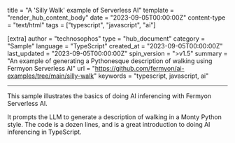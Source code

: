 title = "A 'Silly Walk' example of Serverless AI"
template = "render_hub_content_body"
date = "2023-09-05T00:00:00Z"
content-type = "text/html"
tags = ["typescript", "javascript", "ai"]

[extra]
author = "technosophos"
type = "hub_document"
category = "Sample"
language = "TypeScript"
created_at = "2023-09-05T00:00:00Z"
last_updated = "2023-09-05T00:00:00Z"
spin_version = ">v1.5"
summary =  "An example of generating a Pythonesque description of walking using Fermyon Serverless AI"
url = "https://github.com/fermyon/ai-examples/tree/main/silly-walk"
keywords = "typescript, javascript, ai"

---

This sample illustrates the basics of doing AI inferencing with Fermyon Serverless AI.

It prompts the LLM to generate a description of walking in a Monty Python style. The code is a dozen lines, and is a great introduction to doing AI inferencing in TypeScript.
